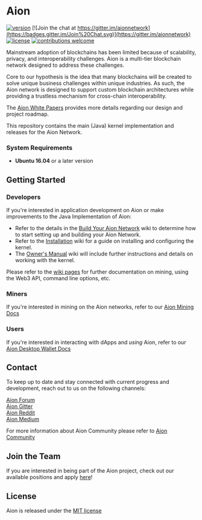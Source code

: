 # Aion

[![version](https://img.shields.io/github/tag/aionnetwork/aion.svg)](https://github.com/aionnetwork/aion/releases/latest)
[![Join the chat at https://gitter.im/aionnetwork](https://badges.gitter.im/Join%20Chat.svg)](https://gitter.im/aionnetwork)
[![license](https://img.shields.io/github/license/aionnetwork/aion.svg)](https://github.com/aionnetwork/aion/blob/master/LICENSE)
[![contributions welcome](https://img.shields.io/badge/contributions-welcome-brightgreen.svg?style=flat)](https://github.com/aionnetwork/aion/issues)  

Mainstream adoption of blockchains has been limited because of scalability, privacy, and interoperability challenges. Aion is a multi-tier blockchain network designed to address these challenges. 

Core to our hypothesis is the idea that many blockchains will be created to solve unique business challenges within unique industries. As such, the Aion network is designed to support custom blockchain architectures while providing a trustless mechanism for cross-chain interoperability. 

The [Aion White Papers](https://aion.network/developers/#whitepapers) provides more details regarding our design and project roadmap. 

This repository contains the main (Java) kernel implementation and releases for the Aion Network.

### System Requirements

* **Ubuntu 16.04** or a later version

## Getting Started

### Developers
If you're interested in application development on Aion or make improvements to the Java Implementation of Aion:

* Refer to the details in the [Build Your Aion Network](https://github.com/aionnetwork/aion/wiki/Build-your-Aion-network) wiki to determine how to start setting up and building your Aion Network.
* Refer to the [Installation](https://github.com/aionnetwork/aion/wiki/Installation) wiki for a guide on installing and configuring the kernel.
* The [Owner's Manual](https://github.com/aionnetwork/aion/wiki/Aion-Owner's-Manual) wiki will include further instructions and details on working with the kernel.

Please refer to the [wiki pages](https://github.com/aionnetwork/aion/wiki) for further documentation on mining, using the Web3 API, command line options, etc.

### Miners
If you're interested in mining on the Aion networks, refer to our [Aion Mining Docs](https://docs.aion.network/docs/aion-mining-overview)

### Users
If you're interested in interacting with dApps and _using_ Aion, refer to our [Aion Desktop Wallet Docs](https://docs.aion.network/docs/aion-desktop-wallet)


## Contact

To keep up to date and stay connected with current progress and development, reach out to us on the following channels:

[Aion Forum](https://forum.aion.network/)  
[Aion Gitter](https://gitter.im/aionnetwork)  
[Aion Reddit](https://www.reddit.com/r/AionNetwork/)  
[Aion Medium](https://blog.aion.network/)

For more information about Aion Community please refer to [Aion Community](https://aion.network/community/)

## Join the Team

If you are interested in being part of the Aion project, check out our available positions and apply [here](https://aion.network/careers/)! 

## License

Aion is released under the [MIT license](https://github.com/aionnetwork/aion/blob/master/LICENSE)
